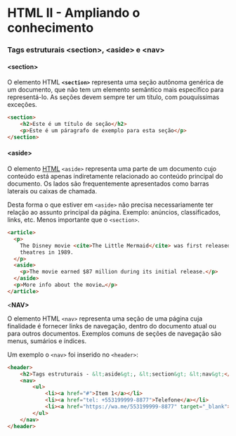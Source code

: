 # HTML II - Ampliando o conhecimento 

### Tags estruturais &lt;section&gt;, &lt;aside&gt; e &lt;nav&gt;

#### &lt;section&gt;

O elemento HTML **`<section>`** representa uma seção autônoma genérica de um documento, que não tem um elemento semântico mais específico para representá-lo. As seções devem sempre ter um título, com pouquíssimas exceções.

```html
<section>
    <h2>Este é um título de seção</h2>
    <p>Este é um páragrafo de exemplo para esta seção</p>
</section>
```

#### &lt;aside&gt;

O elemento [HTML](https://developer.mozilla.org/en-US/docs/Web/HTML) `<aside>` representa uma parte de um documento cujo conteúdo está apenas indiretamente relacionado ao conteúdo principal do documento. Os lados são frequentemente apresentados como barras laterais ou caixas de chamada.

Desta forma o que estiver em `<aside>` não precisa necessariamente ter relação ao assunto principal da página. Exemplo: anúncios, classificados, links, etc. Menos importante que o `<section>`.

```html
<article>
  <p>
    The Disney movie <cite>The Little Mermaid</cite> was first released to
    theatres in 1989.
  </p>
  <aside>
    <p>The movie earned $87 million during its initial release.</p>
  </aside>
  <p>More info about the movie…</p>
</article>
```

&LT;**NAV&GT;**

O elemento HTML `<nav>` representa uma seção de uma página cuja finalidade é fornecer links de navegação, dentro do documento atual ou para outros documentos. Exemplos comuns de seções de navegação são menus, sumários e índices.

Um exemplo o `<nav>` foi inserido no `<header>`:

```html
<header>
    <h2>Tags estruturais - &lt;aside&gt;, &lt;section&gt; &lt;nav&gt;</h2>
    <nav>
        <ul>
            <li><a href="#">Item 1</a></li>
            <li><a href="tel: +553199999-8877">Telefone</a></li>
            <li><a href="https://wa.me/553199999-8877" target="_blank">Whatsapp</a></li>
        </ul>
    </nav>
</header>
```

